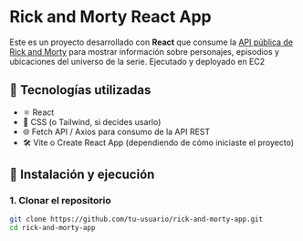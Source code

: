 # Rick and Morty React App

Este es un proyecto desarrollado con **React** que consume la [API pública de Rick and Morty](https://rickandmortyapi.com/) para mostrar información sobre personajes, episodios y ubicaciones del universo de la serie. Ejecutado y deployado en EC2

## 🚀 Tecnologías utilizadas

- ⚛️ React
- 🎨 CSS (o Tailwind, si decides usarlo)
- 🌐 Fetch API / Axios para consumo de la API REST
- 🛠️ Vite o Create React App (dependiendo de cómo iniciaste el proyecto)

## 🔧 Instalación y ejecución

### 1. Clonar el repositorio

```bash
git clone https://github.com/tu-usuario/rick-and-morty-app.git
cd rick-and-morty-app
